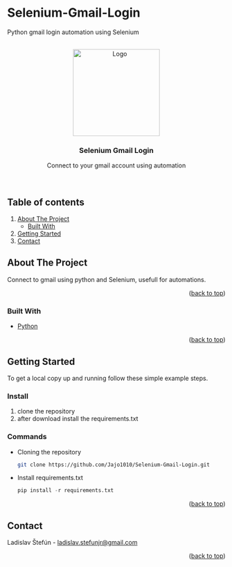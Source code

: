 # Selenium-Gmail-Login
Python gmail login automation using Selenium

<div id="top"></div>
<!-- Template of README.mb inspired by https://github.com/othneildrew/Best-README-Template -->
<br />
<div align="center">
  <a href="https://github.com/Jajo1010/Selenium-Gmail-Login">
    <img src="https://imgur.com/hsibLjg.png" alt="Logo" width="200" height="200">
  </a>

  <h3 align="center">Selenium Gmail Login</h3>

  <p align="center">
  Connect to your gmail account using automation
    <br />
    <br />
    <br />
  </p>
</div>


## Table of contents
  <ol>
    <li>
      <a href="#about-the-project">About The Project</a>
      <ul>
        <li><a href="#built-with">Built With</a></li>
      </ul>
    </li>
    <li>
      <a href="#getting-started">Getting Started</a>
    </li>
    <li><a href="#contact">Contact</a></li>
  </ol>



<!-- ABOUT THE PROJECT -->
## About The Project

Connect to gmail using python and Selenium, usefull for automations.<br />
<p align="right">(<a href="#top">back to top</a>)</p>



### Built With
* [Python](https://www.python.org/)
<p align="right">(<a href="#top">back to top</a>)</p>



<!-- GETTING STARTED -->
## Getting Started

To get a local copy up and running follow these simple example steps.

### <b>Install </b>
<ol>
  <li>
    clone the repository
  </li>
  <li>
  after download install the requirements.txt
  </li>
</ol>

### Commands
* Cloning the repository
  ```sh
  git clone https://github.com/Jajo1010/Selenium-Gmail-Login.git
  ```
* Install requirements.txt
   ```py
  pip install -r requirements.txt
  ```

<p align="right">(<a href="#top">back to top</a>)</p>

<!-- CONTACT -->
## Contact

Ladislav Štefún - ladislav.stefunjr@gmail.com

<p align="right">(<a href="#top">back to top</a>)</p>

